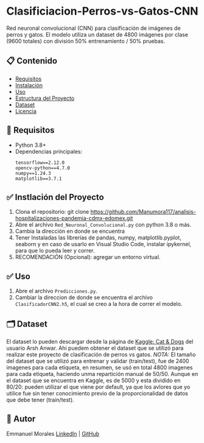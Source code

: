 # Clasificiacion-Perros-vs-Gatos-CNN
Red neuronal convolucional (CNN) para clasificación de imágenes de perros y gatos. El modelo utiliza un dataset de 4800 imágenes por clase (9600 totales) con división 50% entrenamiento / 50% pruebas.

## 📋 Contenido
- [Requisitos](#requisitos)
- [Instalación](#instalación)
- [Uso](#uso)
- [Estructura del Proyecto](#estructura-del-proyecto)
- [Dataset](#dataset)
- [Licencia](#licencia)

## 🧰 Requisitos
- Python 3.8+
- Dependencias principales:
  ```text
  tensorflow==2.12.0
  opencv-python==4.7.0
  numpy==1.24.3
  matplotlib==3.7.1

## ✅ Instlación del Proyecto
1. Clona el repositorio: git clone https://github.com/Manumora117/analisis-hospitalizaciones-pandemia-cdmx-edomex.git
2. Abre el archivo `Red_Neuronal_Convolucional.py` con python 3.8 o más.
3. Cambia la dirección en donde se encuentra 
4. Tener Instaladas las librerías de pandas, numpy, matplotlib.pyplot, seaborn y en caso de usarlo en Visual Studio Code, instalar ipykernel, para que lo pueda leer y correr.
5. RECOMENDACIÓN (Opcional): agregar un entorno virtual.

## ✅ Uso
1. Abre el archivo `Predicciones.py`.
2. Cambiar la direccion de donde se encuentra el archivo `ClasificadorCNN2.h5`, el cual se creo a la hora de correr el modelo.

## 🗂️ Dataset
El dataset lo pueden descargar desde la página de [Kaggle: Cat & Dogs](https://www.kaggle.com/datasets/d4rklucif3r/cat-and-dogs) del usuario Arsh Anwar. Ahi puedem obtener el dataset que se utilizó para realizar este proyecto de clasificación de perros vs gatos.
*NOTA:* El tamaño del dataset que se utilizó para entrenar y validar (train/test), fue de 2400 imagenes para cada etiqueta, en resumen, se usó en total 4800 imagenes para cada etiqueta, haciendo unma repartición manual de 50/50. Aunque en el dataset que se encuentra en Kaggle, es de 5000 y esta dividido en 80/20: pueden utilizar el que viene por default, ya que los avlores que yo utilice fue sin tener conocimiento previo de la proporcionalidad de datos que debe tener (train/test).

## 🧠 Autor

Emmanuel Morales 
[LinkedIn](https://www.linkedin.com/in/tu-usuario/) | [GitHub](https://github.com/tuusuario)

